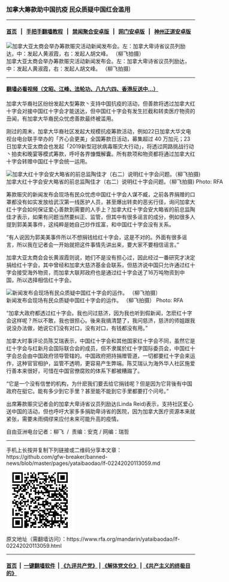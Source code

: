 ### 加拿大筹款助中国抗疫 民众质疑中国红会滥用
------------------------

#### [首页](https://github.com/gfw-breaker/banned-news/blob/master/README.md) &nbsp;&nbsp;|&nbsp;&nbsp; [手把手翻墙教程](https://github.com/gfw-breaker/guides/wiki) &nbsp;&nbsp;|&nbsp;&nbsp; [禁闻聚合安卓版](https://github.com/gfw-breaker/bn-android) &nbsp;&nbsp;|&nbsp;&nbsp; [网门安卓版](https://github.com/oGate2/oGate) &nbsp;&nbsp;|&nbsp;&nbsp; [神州正道安卓版](https://github.com/SzzdOgate/update) 



<div id="headerimg">
 <img alt="加拿大亚太商会举办筹款赈灾活动新闻发布会。左：加拿大卑诗省议员列励达，中：发起人黄淑霞，右：发起人胡文峰。 （柳飞拍摄）" src="https://www.rfa.org/mandarin/yataibaodao/lf-02242020113059.html/1.jpg/@@images/f084bbd6-aa9c-4402-b9e5-38a707304cb2.jpeg" title="加拿大亚太商会举办筹款赈灾活动新闻发布会。左：加拿大卑诗省议员列励达，中：发起人黄淑霞，右：发起人胡文峰。 （柳飞拍摄）"/>
 <div id="headerimgcontents">
  <div id="headerimgcaption">
   <span>
    加拿大亚太商会举办筹款赈灾活动新闻发布会。左：加拿大卑诗省议员列励达，中：发起人黄淑霞，右：发起人胡文峰。 （柳飞拍摄）
   </span>
   <!-- zoomattribute -->
  </div>
  <!-- headerimgcaption -->
 </div>
 <!-- headerimagecontents -->
</div>

<hr/>


#### [翻墙必看视频（文昭、江峰、法轮功、八九六四、香港反送中...）](https://github.com/gfw-breaker/banned-news/blob/master/pages/link3.md)

<div id="storytext">
 <div>
  <div class="slot_header">
  </div>
 </div>
 <p>
  加拿大华裔社区纷纷发起大型筹款丶支持中国抗疫的活动，但善款将透过加拿大红十字会对接中国红十字会才能送达，但中国红十字会有发生拦截和转卖医疗物资的丑闻，有加拿大华裔民众忧虑善款最终被滥用。
 </p>
 <p>
  刚过的周末，加拿大华裔社区发起大规模抗疫筹款活动，例如22日加拿大华文电视台电台联手举办的「齐心会更美」全国筹款日活动，募集超过 40 万加元；23日加拿大亚太商会也发起「2019新型冠状病毒赈灾大行动」，将透过网路挑战行动丶拍卖和晚宴等模式筹款，呼吁各界慷慨解囊。所有款项和物资都将通过加拿大红十字会转赠中国红十字会统一运用。
 </p>
 <p>
 </p>
 <p>
 </p>
 <p>
  <div class="image-inline captioned" style="width:2500px;">
   <div style="width:2500px;">
    <img alt="加拿大红十字会安大略省的前总监陶佳才（右二）说明红十字会问题。（柳飞拍摄)" src="https://www.rfa.org/mandarin/yataibaodao/lf-02242020113059.html/pic2.jpg" title="加拿大红十字会安大略省的前总监陶佳才（右二）说明红十字会问题。（柳飞拍摄)"/>
   </div>
   <div class="image-caption">
    <span style="width:2500px;">
     加拿大红十字会安大略省的前总监陶佳才（右二）说明红十字会问题。（柳飞拍摄)
    </span>
    <span class="copyright">
     Photo: RFA
    </span>
   </div>
  </div>
 </p>
 <p>
  筹款赈灾的新闻发布会现场有民众忧虑中国红十字会人谋不臧，之前各界捐赠的口罩都没有如实发放给武汉第一线医护人员，甚至爆出转卖的恶劣行径，询问加拿大红十字会如何保证爱心善款到需要的人手上？加拿大红十字会安大略省的前总监陶佳才表示，如果有问题当然要纠正、监管，但其中有很多谣言的成分，例如很多人提到郭美美事件，这纯粹是她自己炒作炫富，和中国红十字会没有关系。
 </p>
 <p>
  “有人说因为郭美美事件所以不想捐钱给红十字会，这是不对的。外面有很多谣言，所以我在记者会一开始就把这件事情先讲出来，要大家不要相信谣言。”
 </p>
 <p>
  加拿大亚太商会会长黄淑霞则说，她们不是没有担心过，因此经过一番研究才决定捐给红十字会，其中曾经和加拿大慈济基金会联系，但慈济说中国只允许通过红十字会接受海外物资，而加拿大联邦政府也是通过红十字会送了16万吨物资到中国，所以选择相信红十字会。
 </p>
 <p>
 </p>
 <p>
  <div class="image-inline captioned" style="width:2500px;">
   <div style="width:2500px;">
    <img alt="新闻发布会现场有民众质疑中国红十字会的运作。 （柳飞拍摄）" src="https://www.rfa.org/mandarin/yataibaodao/lf-02242020113059.html/pic3.jpg" title="新闻发布会现场有民众质疑中国红十字会的运作。 （柳飞拍摄）"/>
   </div>
   <div class="image-caption">
    <span style="width:2500px;">
     新闻发布会现场有民众质疑中国红十字会的运作。 （柳飞拍摄）
    </span>
    <span class="copyright">
     Photo: RFA
    </span>
   </div>
  </div>
 </p>
 <p>
  “加拿大政府都透过红十字会。我也问过慈济，因为我也听到假新闻，怎麽红十字会这样呢？所以不敢，我也很担心。後来我搞清楚了，我问慈济，慈济的师姐跟我说没办法做，她说它们没有对口，没有对口，有钱都没有用。”
 </p>
 <p>
  加拿大时事评论员陈艾瑞表示，中国红十字会和其他国家红十字会不同，虽然它是红十字会与红新月会国际联合会的成员，但不隶属於红十字国际委员会，中国红十字会总会由中国政府领导管辖的。中国政府把持捐赠管道，一切都要红十字会来运作，这种官官相护，监管不透明，更容易产生弊端。陈艾瑞认为海外华人社区施爱行善本来很好，可惜在中国官僚腐败的体系下都被糟蹋了。
 </p>
 <p>
  “它是一个没有信誉的机构，为什麽我们要去给它捐钱呢？但是因为它背後有中国政府在挺它。能有多少到它手里？甚至能不能到它手里都要打个问号。”
 </p>
 <p>
  出席筹款赈灾记者会的加拿大卑诗省议员列励达(Linda Reid)表示，支持社区爱心送中国的活动，但也呼吁大家多多捐助卑诗省的医院，因为加拿大医疗资源本来就紧张，需要未雨绸缪来应付未来可能升高的疫情。
 </p>
 <p>
 </p>
 <p>
  自由亚洲电台记者：柳飞  /  责编：安克 / 网编：瑞哲
 </p>
</div>

<hr/>
手机上长按并复制下列链接或二维码分享本文章：<br/>
https://github.com/gfw-breaker/banned-news/blob/master/pages/yataibaodao/lf-02242020113059.md <br/>
<a href='https://github.com/gfw-breaker/banned-news/blob/master/pages/yataibaodao/lf-02242020113059.md'><img src='https://github.com/gfw-breaker/banned-news/blob/master/pages/yataibaodao/lf-02242020113059.md.png'/></a> <br/>
原文地址（需翻墙访问）：https://www.rfa.org/mandarin/yataibaodao/lf-02242020113059.html


------------------------
#### [首页](https://github.com/gfw-breaker/banned-news/blob/master/README.md) &nbsp;|&nbsp; [一键翻墙软件](https://github.com/gfw-breaker/nogfw/blob/master/README.md) &nbsp;| [《九评共产党》](https://github.com/gfw-breaker/9ping.md/blob/master/README.md#九评之一评共产党是什么) | [《解体党文化》](https://github.com/gfw-breaker/jtdwh.md/blob/master/README.md) | [《共产主义的终极目的》](https://github.com/gfw-breaker/gczydzjmd.md/blob/master/README.md)


<img src='http://gfw-breaker.win/banned-news/pages/yataibaodao/lf-02242020113059.md' width='0px' height='0px'/>